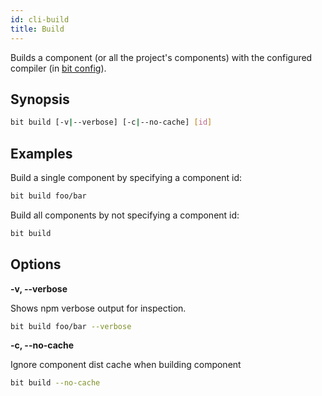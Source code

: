 ```yaml
---
id: cli-build
title: Build
---
```


Builds a component (or all the project's components) with the configured compiler (in [bit config](/docs/conf-bit-json.html)).

## Synopsis

```bash
bit build [-v|--verbose] [-c|--no-cache] [id]
```

## Examples

Build a single component by specifying a component id:

```bash
bit build foo/bar
```

Build all components by not specifying a component id:

```bash
bit build
```

## Options

**-v, --verbose**

Shows npm verbose output for inspection.

```bash
bit build foo/bar --verbose
```

**-c, --no-cache**

Ignore component dist cache when building component

```bash
bit build --no-cache
```